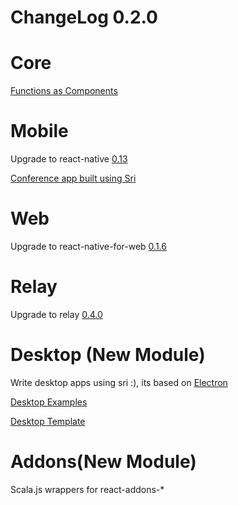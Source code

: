 # ChangeLog 0.2.0

# Core 

[Functions as Components](../docs/StatelessFunctionComponents.md)

# Mobile 

Upgrade to react-native [0.13](https://github.com/facebook/react-native/releases/tag/v0.13.0-rc)

[Conference app built using Sri](https://github.com/chandu0101/sri-reactive2015)

# Web

Upgrade to react-native-for-web [0.1.6](https://github.com/KodersLab/react-native-for-web/releases/tag/0.1.6)


# Relay

Upgrade to relay [0.4.0](https://github.com/facebook/relay/blob/master/CHANGELOG.md#040-october-13-2015)


# Desktop (New Module)

Write desktop apps using sri :), its based on [Electron](http://electron.atom.io/)

[Desktop Examples](https://github.com/chandu0101/sri-desktop-examples)

[Desktop Template](https://github.com/chandu0101/sri-desktop-template)


# Addons(New Module)

Scala.js wrappers for react-addons-*